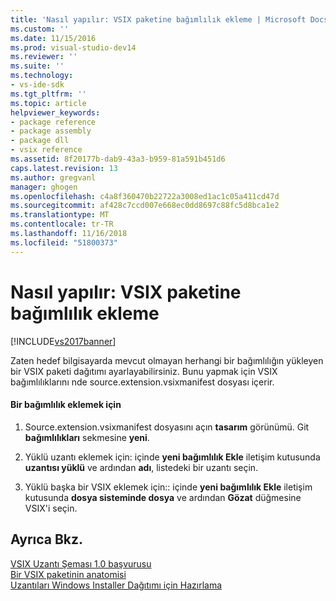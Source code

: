 ```yaml
---
title: 'Nasıl yapılır: VSIX paketine bağımlılık ekleme | Microsoft Docs'
ms.custom: ''
ms.date: 11/15/2016
ms.prod: visual-studio-dev14
ms.reviewer: ''
ms.suite: ''
ms.technology:
- vs-ide-sdk
ms.tgt_pltfrm: ''
ms.topic: article
helpviewer_keywords:
- package reference
- package assembly
- package dll
- vsix reference
ms.assetid: 8f20177b-dab9-43a3-b959-81a591b451d6
caps.latest.revision: 13
ms.author: gregvanl
manager: ghogen
ms.openlocfilehash: c4a8f360470b22722a3008ed1ac1c05a411cd47d
ms.sourcegitcommit: af428c7ccd007e668ec0dd8697c88fc5d8bca1e2
ms.translationtype: MT
ms.contentlocale: tr-TR
ms.lasthandoff: 11/16/2018
ms.locfileid: "51800373"
---
```

# <a name="how-to-add-a-dependency-to-a-vsix-package"></a>Nasıl yapılır: VSIX paketine bağımlılık ekleme
[!INCLUDE[vs2017banner](../includes/vs2017banner.md)]

Zaten hedef bilgisayarda mevcut olmayan herhangi bir bağımlılığın yükleyen bir VSIX paketi dağıtımı ayarlayabilirsiniz. Bunu yapmak için VSIX bağımlılıklarını nde source.extension.vsixmanifest dosyası içerir.  
  
#### <a name="to-add-a-dependency"></a>Bir bağımlılık eklemek için  
  
1.  Source.extension.vsixmanifest dosyasını açın **tasarım** görünümü. Git **bağımlılıkları** sekmesine **yeni**.  
  
2.  Yüklü uzantı eklemek için: içinde **yeni bağımlılık Ekle** iletişim kutusunda **uzantısı yüklü** ve ardından **adı**, listedeki bir uzantı seçin.  
  
3.  Yüklü başka bir VSIX eklemek için:: içinde **yeni bağımlılık Ekle** iletişim kutusunda **dosya sisteminde dosya** ve ardından **Gözat** düğmesine VSIX'i seçin.  
  
## <a name="see-also"></a>Ayrıca Bkz.  
 [VSIX Uzantı Şeması 1.0 başvurusu](http://msdn.microsoft.com/en-us/76e410ec-b1fb-4652-ac98-4a4c52e09a2b)   
 [Bir VSIX paketinin anatomisi](../extensibility/anatomy-of-a-vsix-package.md)   
 [Uzantıları Windows Installer Dağıtımı için Hazırlama](../extensibility/preparing-extensions-for-windows-installer-deployment.md)

